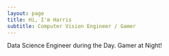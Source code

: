 ```yaml
---
layout: page
title: Hi, I'm Harris 
subtitle: Computer Vision Engineer / Gamer
---
```


Data Science Engineer during the Day. Gamer at Night!
